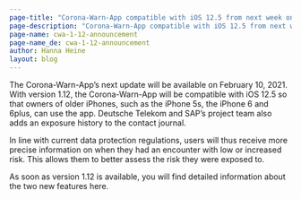 ```yaml
---
page-title: "Corona-Warn-App compatible with iOS 12.5 from next week on"
page-description: "Corona-Warn-App compatible with iOS 12.5 from next week on"
page-name: cwa-1-12-announcement
page-name_de: cwa-1-12-announcement
author: Hanna Heine
layout: blog
---
```

 
The Corona-Warn-App’s next update will be available on February 10, 2021. With version 1.12, the Corona-Warn-App will be compatible with iOS 12.5 so that owners of older iPhones, such as the iPhone 5s, the iPhone 6 and 6plus, can use the app. Deutsche Telekom and SAP’s project team also adds an exposure history to the contact journal. 
 
<!-- overview -->

In line with current data protection regulations, users will thus receive more precise information on when they had an encounter with low or increased risk. This allows them to better assess the risk they were exposed to. 

As soon as version 1.12 is available, you will find detailed information about the two new features here.

